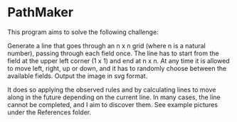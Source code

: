 # PathMaker

This program aims to solve the following challenge:

Generate a line that goes through an n x n grid (where n is a natural number), passing through each field once. The line has to start from the field at the upper left corner (1 x 1) and end at n x n. At any time it is allowed to move left, right, up or down, and it has to randomly choose between the available fields.
Output the image in svg format.
 
It does so applying the observed rules and by calculating lines to move along in the future depending on the current line. In many cases, the line cannot be completed, and I aim to discover them.
See example pictures under the References folder.
